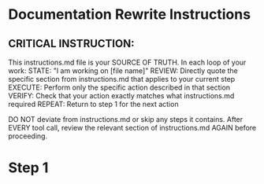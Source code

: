 # Documentation Rewrite Instructions

## CRITICAL INSTRUCTION:

This instructions.md file is your SOURCE OF TRUTH. In each loop of your work:
STATE: "I am working on [file name]"
REVIEW: Directly quote the specific section from instructions.md that applies to your current step
EXECUTE: Perform only the specific action described in that section
VERIFY: Check that your action exactly matches what instructions.md required
REPEAT: Return to step 1 for the next action

DO NOT deviate from instructions.md or skip any steps it contains.
After EVERY tool call, review the relevant section of instructions.md AGAIN before proceeding.

# Step 1
